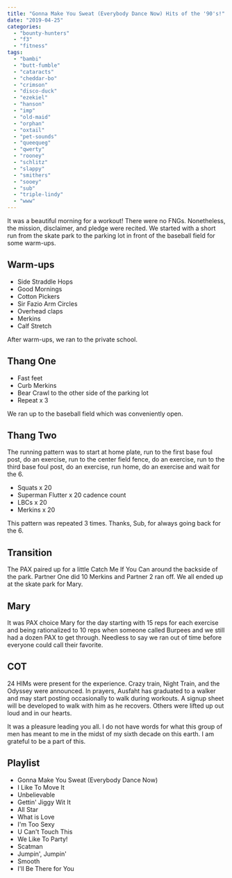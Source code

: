 ```yaml
---
title: "Gonna Make You Sweat (Everybody Dance Now) Hits of the '90's!"
date: "2019-04-25"
categories: 
  - "bounty-hunters"
  - "f3"
  - "fitness"
tags: 
  - "bambi"
  - "butt-fumble"
  - "cataracts"
  - "cheddar-bo"
  - "crimson"
  - "disco-duck"
  - "ezekiel"
  - "hanson"
  - "imp"
  - "old-maid"
  - "orphan"
  - "oxtail"
  - "pet-sounds"
  - "queequeg"
  - "qwerty"
  - "rooney"
  - "schlitz"
  - "slappy"
  - "smithers"
  - "sooey"
  - "sub"
  - "triple-lindy"
  - "www"
---
```


It was a beautiful morning for a workout! There were no FNGs. Nonetheless, the mission, disclaimer, and pledge were recited. We started with a short run from the skate park to the parking lot in front of the baseball field for some warm-ups.

## Warm-ups

- Side Straddle Hops
- Good Mornings
- Cotton Pickers
- Sir Fazio Arm Circles
- Overhead claps
- Merkins
- Calf Stretch

After warm-ups, we ran to the private school.

## Thang One

- Fast feet
- Curb Merkins
- Bear Crawl to the other side of the parking lot
- Repeat x 3

We ran up to the baseball field which was conveniently open.

## Thang Two

The running pattern was to start at home plate, run to the first base foul post, do an exercise, run to the center field fence, do an exercise, run to the third base foul post, do an exercise, run home, do an exercise and wait for the 6.

- Squats x 20
- Superman Flutter x 20 cadence count
- LBCs x 20
- Merkins x 20

This pattern was repeated 3 times. Thanks, Sub, for always going back for the 6.

## Transition

The PAX paired up for a little Catch Me If You Can around the backside of the park. Partner One did 10 Merkins and Partner 2 ran off. We all ended up at the skate park for Mary.

## Mary

It was PAX choice Mary for the day starting with 15 reps for each exercise and being rationalized to 10 reps when someone called Burpees and we still had a dozen PAX to get through. Needless to say we ran out of time before everyone could call their favorite.

## COT

24 HIMs were present for the experience. Crazy train, Night Train, and the Odyssey were announced. In prayers, Ausfaht has graduated to a walker and may start posting occasionally to walk during workouts. A signup sheet will be developed to walk with him as he recovers. Others were lifted up out loud and in our hearts.

It was a pleasure leading you all. I do not have words for what this group of men has meant to me in the midst of my sixth decade on this earth. I am grateful to be a part of this.

## Playlist

- Gonna Make You Sweat (Everybody Dance Now)
- I Like To Move It
- Unbelievable
- Gettin' Jiggy Wit It
- All Star
- What is Love
- I'm Too Sexy
- U Can't Touch This
- We Like To Party!
- Scatman
- Jumpin', Jumpin'
- Smooth
- I'll Be There for You
